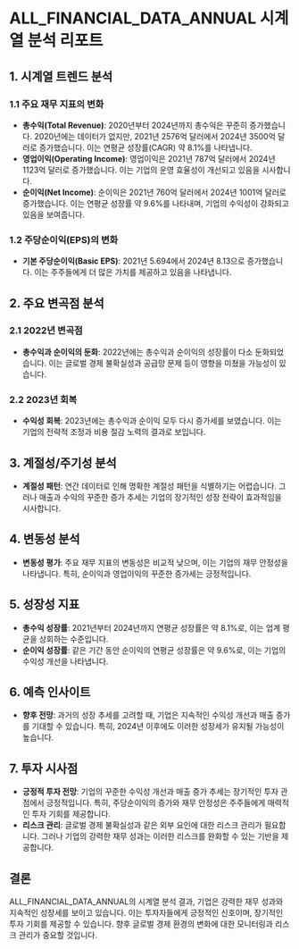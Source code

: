 # ALL_FINANCIAL_DATA_ANNUAL 시계열 분석 리포트

## 1. 시계열 트렌드 분석

### 1.1 주요 재무 지표의 변화
- **총수익(Total Revenue)**: 2020년부터 2024년까지 총수익은 꾸준히 증가했습니다. 2020년에는 데이터가 없지만, 2021년 2576억 달러에서 2024년 3500억 달러로 증가했습니다. 이는 연평균 성장률(CAGR) 약 8.1%를 나타냅니다.
- **영업이익(Operating Income)**: 영업이익은 2021년 787억 달러에서 2024년 1123억 달러로 증가했습니다. 이는 기업의 운영 효율성이 개선되고 있음을 시사합니다.
- **순이익(Net Income)**: 순이익은 2021년 760억 달러에서 2024년 1001억 달러로 증가했습니다. 이는 연평균 성장률 약 9.6%를 나타내며, 기업의 수익성이 강화되고 있음을 보여줍니다.

### 1.2 주당순이익(EPS)의 변화
- **기본 주당순이익(Basic EPS)**: 2021년 5.694에서 2024년 8.13으로 증가했습니다. 이는 주주들에게 더 많은 가치를 제공하고 있음을 나타냅니다.

## 2. 주요 변곡점 분석

### 2.1 2022년 변곡점
- **총수익과 순이익의 둔화**: 2022년에는 총수익과 순이익의 성장률이 다소 둔화되었습니다. 이는 글로벌 경제 불확실성과 공급망 문제 등이 영향을 미쳤을 가능성이 있습니다.

### 2.2 2023년 회복
- **수익성 회복**: 2023년에는 총수익과 순이익 모두 다시 증가세를 보였습니다. 이는 기업의 전략적 조정과 비용 절감 노력의 결과로 보입니다.

## 3. 계절성/주기성 분석

- **계절성 패턴**: 연간 데이터로 인해 명확한 계절성 패턴을 식별하기는 어렵습니다. 그러나 매출과 수익의 꾸준한 증가 추세는 기업의 장기적인 성장 전략이 효과적임을 시사합니다.

## 4. 변동성 분석

- **변동성 평가**: 주요 재무 지표의 변동성은 비교적 낮으며, 이는 기업의 재무 안정성을 나타냅니다. 특히, 순이익과 영업이익의 꾸준한 증가세는 긍정적입니다.

## 5. 성장성 지표

- **총수익 성장률**: 2021년부터 2024년까지 연평균 성장률은 약 8.1%로, 이는 업계 평균을 상회하는 수준입니다.
- **순이익 성장률**: 같은 기간 동안 순이익의 연평균 성장률은 약 9.6%로, 이는 기업의 수익성 개선을 나타냅니다.

## 6. 예측 인사이트

- **향후 전망**: 과거의 성장 추세를 고려할 때, 기업은 지속적인 수익성 개선과 매출 증가를 기대할 수 있습니다. 특히, 2024년 이후에도 이러한 성장세가 유지될 가능성이 높습니다.

## 7. 투자 시사점

- **긍정적 투자 전망**: 기업의 꾸준한 수익성 개선과 매출 증가 추세는 장기적인 투자 관점에서 긍정적입니다. 특히, 주당순이익의 증가와 재무 안정성은 주주들에게 매력적인 투자 기회를 제공합니다.
- **리스크 관리**: 글로벌 경제 불확실성과 같은 외부 요인에 대한 리스크 관리가 필요합니다. 그러나 기업의 강력한 재무 성과는 이러한 리스크를 완화할 수 있는 기반을 제공합니다.

## 결론

ALL_FINANCIAL_DATA_ANNUAL의 시계열 분석 결과, 기업은 강력한 재무 성과와 지속적인 성장세를 보이고 있습니다. 이는 투자자들에게 긍정적인 신호이며, 장기적인 투자 기회를 제공할 수 있습니다. 향후 글로벌 경제 환경의 변화에 대한 모니터링과 리스크 관리가 중요할 것입니다.